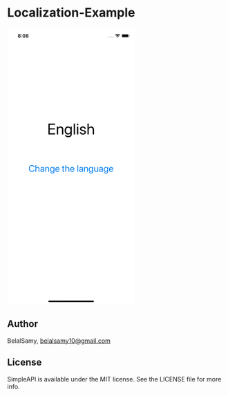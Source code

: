 # Localization-Example

![](https://raw.githubusercontent.com/belalsamyyy/Localization-Example/main/Art/Localization-demo.gif)

## Author

BelalSamy, belalsamy10@gmail.com

## License

SimpleAPI is available under the MIT license. See the LICENSE file for more info.
